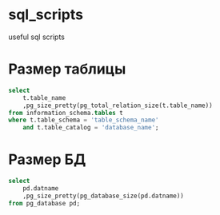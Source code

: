 # sql_scripts
useful sql scripts

# Размер таблицы
```sql
select
    t.table_name
    ,pg_size_pretty(pg_total_relation_size(t.table_name))
from information_schema.tables t
where t.table_schema = 'table_schema_name'
    and t.table_catalog = 'database_name';
```

# Размер БД
```sql
select
    pd.datname
    ,pg_size_pretty(pg_database_size(pd.datname)) 
from pg_database pd;
```
